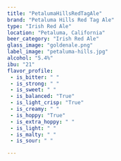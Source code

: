 ```yaml
---
title: "PetalumaHillsRedTagAle"
brand: "Petaluma Hills Red Tag Ale"
type: "Irish Red Ale"
location: "Petaluma, California"
beer_category: "Irish Red Ale"
glass_image: "goldenale.png"
label_image: "petaluma-hills.jpg"
alcohol: "5.4%"
ibu: "21"
flavor_profile:
 - is_bitter: " "
 - is_strong: " "
 - is_sweet: " "
 - is_balanced: "True"
 - is_light_crisp: "True"
 - is_creamy: " "
 - is_hoppy: "True"
 - is_extra_hoppy: " "
 - is_light: " "
 - is_malty: " "
 - is_sour: " "

---
```

